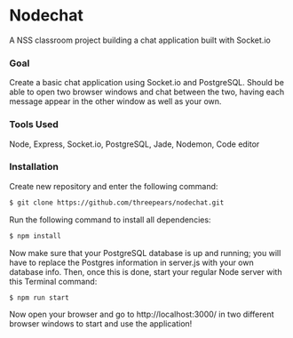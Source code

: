 # Nodechat

A NSS classroom project building a chat application built with Socket.io

### Goal

Create a basic chat application using Socket.io and PostgreSQL.  Should be able to open two browser windows and chat between the two, having each message appear in the other window as well as your own.

### Tools Used

Node, Express, Socket.io, PostgreSQL, Jade, Nodemon, Code editor

### Installation

Create new repository and enter the following command:

```sh
$ git clone https://github.com/threepears/nodechat.git
```

Run the following command to install all dependencies:

```sh
$ npm install
```

Now make sure that your PostgreSQL database is up and running; you will have to replace the Postgres information in server.js with your own database info. Then, once this is done, start your regular Node server with this Terminal command:

```sh
$ npm run start
```

Now open your browser and go to http://localhost:3000/ in two different browser windows to start and use the application!
